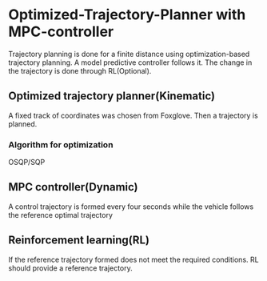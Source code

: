 # Optimized-Trajectory-Planner with MPC-controller
Trajectory planning is done for a finite distance using optimization-based trajectory planning. A model predictive controller follows it. 
The change in the trajectory is done through RL(Optional). 
## Optimized trajectory planner(Kinematic)
  A fixed track of coordinates was chosen from Foxglove. Then a trajectory is planned.
  ### Algorithm for optimization 
   OSQP/SQP
## MPC controller(Dynamic)
  A control trajectory is formed every four seconds while the vehicle follows the reference optimal trajectory
## Reinforcement learning(RL)
  If the reference trajectory formed does not meet the required conditions. RL should provide a reference trajectory.  
